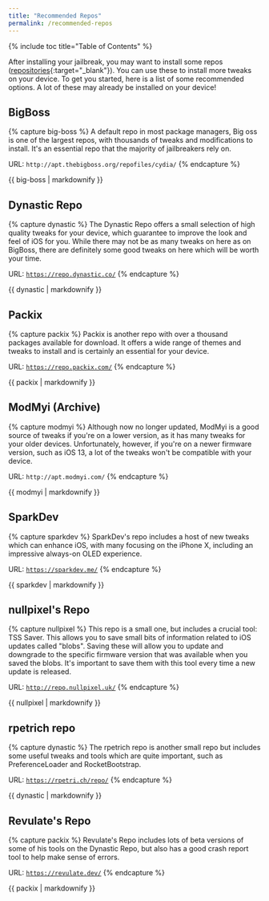 ```yaml
---
title: "Recommended Repos"
permalink: /recommended-repos
---
```


{% include toc title="Table of Contents" %}

After installing your jailbreak, you may want to install some repos ([repositories](faq#repos){:target="_blank"}). You can use these to install more tweaks on your device. To get you started, here is a list of some recommended options. A lot of these may already be installed on your device!

## BigBoss

{% capture big-boss %}
A default repo in most package managers, Big oss is one of the largest repos, with thousands of tweaks and modifications to install. It's an essential repo that the majority of jailbreakers rely on.

URL: `http://apt.thebigboss.org/repofiles/cydia/`
{% endcapture %}

<div class="notice--info">{{ big-boss | markdownify }}</div>

## Dynastic Repo

{% capture dynastic %}
The Dynastic Repo offers a small selection of high quality tweaks for your device, which guarantee to improve the look and feel of iOS for you. While there may not be as many tweaks on here as on BigBoss, there are definitely some good tweaks on here which will be worth your time.

URL: <code><a href="https://repo.dynastic.co/" target="_blank">https://repo.dynastic.co/</a></code>
{% endcapture %}

<div class="notice--primary">{{ dynastic | markdownify }}</div>

## Packix

{% capture packix %}
Packix is another repo with over a thousand packages available for download. It offers a wide range of themes and tweaks to install and is certainly an essential for your device.

URL: <code><a href="https://repo.packix.com/" target="_blank">https://repo.packix.com/</a></code>
{% endcapture %}

<div class="notice--success">{{ packix | markdownify }}</div>

## ModMyi (Archive)

{% capture modmyi %}
Although now no longer updated, ModMyi is a good source of tweaks if you're on a lower version, as it has many tweaks for your older devices. Unfortunately, however, if you're on a newer firmware version, such as iOS 13, a lot of the tweaks won't be compatible with your device.

URL: `http://apt.modmyi.com/`
{% endcapture %}

<div class="notice--warning">{{ modmyi | markdownify }}</div>

## SparkDev

{% capture sparkdev %}
SparkDev's repo includes a host of new tweaks which can enhance iOS, with many focusing on the iPhone X, including an impressive always-on OLED experience.

URL: <code><a href="https://sparkdev.me/" target="_blank">https://sparkdev.me/</a></code>
{% endcapture %}

<div class="notice--danger">{{ sparkdev | markdownify }}</div>

## nullpixel's Repo

{% capture nullpixel %}
This repo is a small one, but includes a crucial tool: TSS Saver. This allows you to save small bits of information related to iOS updates called "blobs". Saving these will allow you to update and downgrade to the specific firmware version that was available when you saved the blobs. It's important to save them with this tool every time a new update is released.

URL: <code><a href="http://repo.nullpixel.uk/" target="_blank">http://repo.nullpixel.uk/</a></code>
{% endcapture %}

<div class="notice--info">{{ nullpixel | markdownify }}</div>

## rpetrich repo

{% capture dynastic %}
The rpetrich repo is another small repo but includes some useful tweaks and tools which are quite important, such as PreferenceLoader and RocketBootstrap.

URL: <code><a href="https://rpetri.ch/repo/" target="_blank">https://rpetri.ch/repo/</a></code>
{% endcapture %}

<div class="notice--primary">{{ dynastic | markdownify }}</div>

## Revulate's Repo

{% capture packix %}
Revulate's Repo includes lots of beta versions of some of his tools on the Dynastic Repo, but also has a good crash report tool to help make sense of errors.

URL: <code><a href="https://revulate.dev/" target="_blank">https://revulate.dev/</a></code>
{% endcapture %}

<div class="notice--success">{{ packix | markdownify }}</div>
